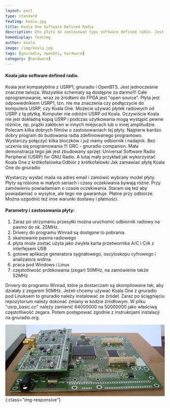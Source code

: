 ```yaml
---
layout: post
type: standard
featimg: koala.jpg
title: Koala One Software Defined Radio
description: Oto płyta do zastosowań typu software defined radio. Jest kompatybilna z OpenBTS i Gnuradio.
homedisplay: featimg
author: koala
image: /img/koala.jpg
tags: [gnuradio, openbts, hardware]
category: [hardware]
---
```

#### Koala jako software defined radio.
Koala jest kompatybilna z USRP1, gnuradio i OpenBTS. Jest jednocześnie znacznie tańsza. Wszystkie schematy są dostępne za darmo!!! Całe oprogramowanie, wraz ze źródłami do FPGA jest "open source".
Płyta jest odpowiednikiem USRP1, tzn. nie ma znaczenia czy podłączycie do komputera USRP, czy Koala One. Możecie używać płytek radiowych od USRP z tą płytką. Komputer nie odróżni USRP od Koala. Oczywiście Koala nie jest dokładną kopią USRP i podczas użytkowania mogą wystąpić pewne różnice, np. prążki zakłócen w innych miejscach lub o innej amplitudzie.
Polecam kilka dobrych filmów o zastosowaniach tej płyty. Najpierw bardzo dobry program do budowania radia zdefiniowanego programowo. Wystarczy połączyć kilka bloczków i już mamy odbiornik i nadajnik. Bez uczenia się programowania !!! GRC - gnuradio companion. Mała demonstracja tego jak jest zbudowany sprzęt: Universal Software Radio Peripheral (USRP) for GNU Radio. A tutaj mały przykład jak wykorzystać Koala One z krótkofalówka:Odbiór z krótkofalówki
Jak zamawiać płytę Koala One do gnuradio

Wystarczy wysłać maila na adres email i zamówić wybrany model płyty. Płyty są robione w małych seriach i czasy oczekiwania bywają różne. Przy zamówieniu powiadamiam o czasie oczekiwania. Staram się też aby powiadamiać o wysyłce, ale tego nie gwarantuje. Płatne przy odbiorze. Można uzgodnić też inne warunki dostawy i płatności.

#### Parametry i zastosowania płyty:

   1. Zaraz po otrzymaniu przesyłki można uruchomić odbiornik radiowy na pasmo do ok. 25MHz.
   1. Drivery do programu Winrad są dostępne to pobrania.
   1. skanowanie pasma radiowego
   1. płyta może zostać użyta jako zwykła karta przetwornika A/C i C/A z interfejsem USB
   1. gotowe aplikacje generatora sygnałowego, oscyloskopu cyfrowego i analizatora widma
   1. praca pod Windows i Linux
   1. częstotliwość próbkowania (zegar) 50MHz, na zamówienie także 52MHz

Drivery do programu Winrad, które ja dostarczam są skompilowane tak, aby działały z zegarem 50MHz. Jeżeli chcemy używać Koala One z gnuradio pod Linuksem to gnuradio należy instalować ze źródeł. Zaraz po ściągnięciu repozytorium należy dokonać zmiany w kodzie źródłowym. W pliku "usrp_basic.cc" należy zamienić 64000000 na 50000000 jako właściwą częstotliwość zegara. Potem postępować zgodnie z instrukcjami instalacji na gnuradio.org.

![GSX1800-i-Koala](/img/DSC05729_640x480.JPG){:class="img-responsive"}
